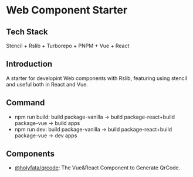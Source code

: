 # Web Component Starter

## Tech Stack

Stencil + Rslib + Turborepo + PNPM + Vue + React

## Introduction

A starter for developint Web components with Rslib, featuring using stencil and useful both in React and Vue.

## Command

- npm run build: build package-vanilla -> build package-react+build package-vue -> build apps
- npm run dev: build package-vanilla -> build package-react+build package-vue -> dev apps

## Components

- [@holyfata/qrcode](https://github.com/holyfata/qrcode): The Vue&React Component to Generate QrCode.
